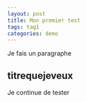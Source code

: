 ```yaml
---
layout: post
title: Mon premier test
tags: tag1
categories: demo
---
```


Je fais un paragraphe

## titrequejeveux

Je continue de tester

